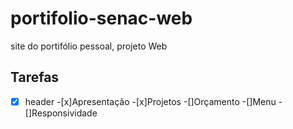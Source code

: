 # portifolio-senac-web
site do portifólio pessoal, projeto Web


## Tarefas
-[x] header
-[x]Apresentação
-[x]Projetos 
-[]Orçamento
-[]Menu
-[]Responsividade

